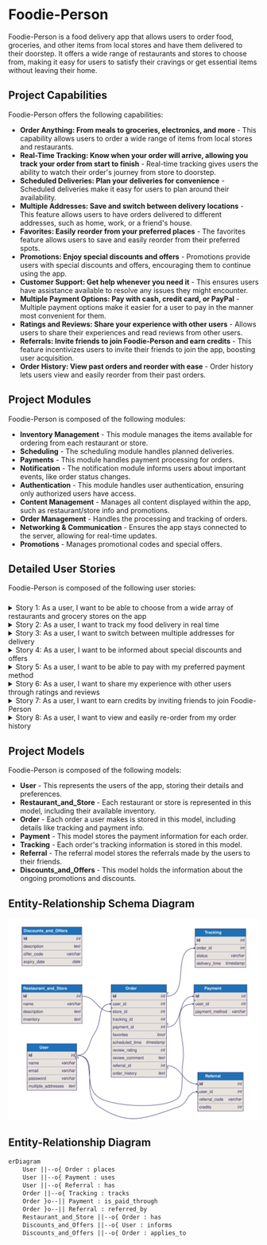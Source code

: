 
# Foodie-Person

Foodie-Person is a food delivery app that allows users to order food, groceries, and other items from local stores and have them delivered to their doorstep. It offers a wide range of restaurants and stores to choose from, making it easy for users to satisfy their cravings or get essential items without leaving their home.



## Project Capabilities
Foodie-Person offers the following capabilities:

- **Order Anything: From meals to groceries, electronics, and more** - This capability allows users to order a wide range of items from local stores and restaurants.
- **Real-Time Tracking: Know when your order will arrive, allowing you track your order from start to finish** - Real-time tracking gives users the ability to watch their order's journey from store to doorstep.
- **Scheduled Deliveries: Plan your deliveries for convenience** - Scheduled deliveries make it easy for users to plan around their availability.
- **Multiple Addresses: Save and switch between delivery locations** - This feature allows users to have orders delivered to different addresses, such as home, work, or a friend's house.
- **Favorites: Easily reorder from your preferred places** - The favorites feature allows users to save and easily reorder from their preferred spots.
- **Promotions: Enjoy special discounts and offers** - Promotions provide users with special discounts and offers, encouraging them to continue using the app.
- **Customer Support: Get help whenever you need it** - This ensures users have assistance available to resolve any issues they might encounter.
- **Multiple Payment Options: Pay with cash, credit card, or PayPal** - Multiple payment options make it easier for a user to pay in the manner most convenient for them.
- **Ratings and Reviews: Share your experience with other users** - Allows users to share their experiences and read reviews from other users.
- **Referrals: Invite friends to join Foodie-Person and earn credits** - This feature incentivizes users to invite their friends to join the app, boosting user acquisition.
- **Order History: View past orders and reorder with ease** - Order history lets users view and easily reorder from their past orders.



## Project Modules
Foodie-Person is composed of the following modules:

- **Inventory Management** - This module manages the items available for ordering from each restaurant or store.
- **Scheduling** - The scheduling module handles planned deliveries.
- **Payments** - This module handles payment processing for orders.
- **Notification** - The notification module informs users about important events, like order status changes.
- **Authentication** - This module handles user authentication, ensuring only authorized users have access.
- **Content Management** - Manages all content displayed within the app, such as restaurant/store info and promotions.
- **Order Management** - Handles the processing and tracking of orders.
- **Networking & Communication** - Ensures the app stays connected to the server, allowing for real-time updates.
- **Promotions** - Manages promotional codes and special offers.




## Detailed User Stories
Foodie-Person is composed of the following user stories:

### 
<details>
  <summary>Story 1: As a user, I want to be able to choose from a wide array of restaurants and grocery stores on the app</summary>

  - **Goal:** Boost the number of choices users have when ordering on the app
  - **Modules:** Authentication, Content Management, Inventory Management

  #### Workflow
  Step 1: User launches the app

Step 2: The 'Authentication' module handles user login or signup process

Step 3: Once authenticated, the 'Content Management' module generates and displays a vast selection of restaurants and grocery stores available for the user to choose from

Step 4: User selects their preferred restaurant or grocery store

Step 5: The 'Inventory Management' module retrieves and displays the items available from the selected restaurant or store

Step 6: User picks items to add to their shopping cart

Step 7: User confirms their order and proceeds to checkout

Step 8: User enters delivery address and preferred payment method

Step 9: Order is processed and a delivery driver is dispatched to pick up and deliver the order to the user's specified address 

Step 10: User is notified of the delivery progress until order is delivered to their doorstep
                    
  #### Sequence Diagram
  ```mermaid
    sequenceDiagram
User->>+App: Open App
App->>+Authentication: Authenticate User
Authentication-->>-User: User Authenticated
User->>+Content Management: Request for restaurants/grocery stores
Content Management-->>-User: Display available restaurants/grocery stores
User->>+Inventory Management: Select restaurant/store
Inventory Management-->>-User: Display available items
User->>App: Add items to cart and checkout
App->>Externals: Process payment and dispatch driver
Externals-->>-User: Notify User of progress until delivery
  ```
  
  #### Milestones
  
#### Milestone 1: User Authentication
- Develop the code to allow users to login to the app using their credentials

- Develop the code to allow new users to sign up for an account on the app



#### Milestone 2: Content Management
- Develop the code to fetch and display a wide selection of restaurants and grocery stores for the user to choose from



#### Milestone 3: Inventory Management
- Develop the code to fetch and display the items available from the selected restaurant or grocery store

- Develop the code to allow users to add items to their shopping cart



#### Milestone 4: Order Processing and Delivery
- Develop the code to allow users to confirm their order and proceed to checkout

- Develop the code to allow users to enter their delivery address and preferred payment method

- Develop the code to process the order and dispatch a delivery driver to pick up and deliver the order

- Implement the code to send notifications to the user regarding the progress of their delivery


                    

</details>


<details>
  <summary>Story 2: As a user, I want to track my food delivery in real time</summary>

  - **Goal:** Improve customer experience and provide peace of mind to users about their orders
  - **Modules:** Order Management, Notification

  #### Workflow
  1. User opens the food delivery app and logs in.
2. User places an order from a local store or restaurant using the 'Order Management' module.
3. After the order is placed, the system confirms the order and assigns a delivery person to it.
4. The 'Order Management' module updates the order status and location in real-time as the order is prepared, picked up, and during transit.
5. The 'Notification' module sends real-time updates to the user's device regarding the order status and location.
6. User can open the app anytime and track the order's current location and status.
7. After the delivery is completed, the 'Order Management' module updates the status to 'Delivered'.
8. The 'Notification' module sends a final update to the user announcing the completion of delivery.
                    
  #### Sequence Diagram
  ```mermaid
    sequenceDiagram
    participant User
    participant Order Management
    participant Notification
    User->>Order Management: Place Order
    Order Management-->>User: Confirm Order
    Order Management->>Notification: Send Order Confirmation Notification
    Order Management->>Notification: Send Real-Time Order Updates
    User->>Order Management: Track Order
    Order Management-->>User: Share Order Location and Status
    Order Management->>Notification: Send Order Delivered Notification
  ```
  
  #### Milestones
  
#### Milestone 1: User Authentication
- Implement user authentication functionality to allow users to log in to the food delivery app.



#### Milestone 2: Place Order
- Develop the Order Management module to enable users to place orders from local stores or restaurants.



#### Milestone 3: Real-time Order Tracking
- Integrate the Order Management module with real-time tracking functionality to update the order status and location as the order progresses.



#### Milestone 4: Notification Updates
- Develop the Notification module to send real-time updates to the user's device regarding the order status and location.



#### Milestone 5: Delivery Completion
- Update the order status to 'Delivered' in the Order Management module after the delivery is completed.

- Integrate the Notification module to send a final update to the user announcing the completion of delivery.


                    

</details>


<details>
  <summary>Story 3: As a user, I want to switch between multiple addresses for delivery</summary>

  - **Goal:** Provide flexibility to users who may be ordering from different locations
  - **Modules:** Authentication, Content Management

  #### Workflow
  1. The user Logs in through the 'Authentication' module.
2. User accesses account details through 'User account' module (not mentioned in the original story but necessary for address management).
3. User selects 'manage addresses' option under account details.
4. 'Content Management' module presents all previously saved addresses to the user.
5. User gets to either choose an already saved address or enter a new one.
6. After choosing the address, the Delivery module (not mentioned in the original story but necessary for delivery operations) kick-starts the delivery process to the selected address.
                    
  #### Sequence Diagram
  ```mermaid
    sequenceDiagram
    participant A as Authentication
    participant UA as User Account
    participant CM as Content Management
    participant D as Delivery

    Note right of A: User logs in
    A->>UA: Access account details
    UA->>CM: Retrieve saved addresses
    Note over CM: User can select an existing address or enter a new one
    CM-->>UA: User selects/enters address
    UA-->>D: Start delivery process
  ```
  
  #### Milestones
  
#### Milestone 1: Authentication
- Develop the functionality for users to register an account with the app

- Build the functionality for users to log in to their account



#### Milestone 2: User Account
- Create a user-friendly interface to display user account details

- Implement a feature to allow users to manage their delivery addresses



#### Milestone 3: Content Management
- Build the functionality to store and retrieve user addresses



#### Milestone 4: Delivery
- Integrate the address selection feature from the Content Management module into the Delivery module

- Develop the functionality to start the delivery process to the selected address


                    

</details>


<details>
  <summary>Story 4: As a user, I want to be informed about special discounts and offers</summary>

  - **Goal:** Increase user engagement and sales through promotions
  - **Modules:** Promotions, Notification

  #### Workflow
  1. Understand the promotions and discounts offered by the restaurants and stores. 
2. Develop code in the Promotions module to support different types of promotions such as sale, holiday specials, discounts, etc. 
3. Integrate the Promotions module with the main app so that it can display the current promotions on the app's homepage and relevant store pages. 
4. Implement a feature in the Promotions module to determine which users are eligible for the promotions. 
5. Develop code in the Notifications module to send push notifications about the promotions to eligible users. 
6. Integrate the Notifications module with the Promotions module to automate the process of sending notifications whenever a new promotion is available. 
7. Conduct thorough testing to ensure that notifications are sent accurately and on time, and that promotions are displayed correctly and can be used by users. 
8. Launch the feature for a small group of users to assess user engagement and sales impact. 
9. Based on the feedback and results, make any necessary adjustments and roll out the feature to all users.
                    
  #### Sequence Diagram
  ```mermaid
    sequenceDiagram
participant User
participant App
participant Promotions
participant Notifications

User->>App: Open App
App->>Promotions: Fetch promotions
Promotions-->>App: Send promotions
App-->>User: Display promotions
User->>App: Chooses a promotion

App->>Notifications: Trigger notification
Notifications-->>User: Send promotion notification
  ```
  
  #### Milestones
  
#### Milestone 1: Understand Promotions
- Research different types of promotions and discounts offered by restaurants and stores.



#### Milestone 2: Develop Promotions Module
- Identify different types of promotions such as sale, holiday specials, discounts, etc.

- Develop code to support different types of promotions in the Promotions module.



#### Milestone 3: Integrate Promotions Module
- Integrate the Promotions module with the main app to display current promotions on the app's homepage and relevant store pages.

- Implement a feature in the Promotions module to determine which users are eligible for the promotions.



#### Milestone 4: Develop Notifications Module
- Develop code in the Notifications module to send push notifications about the promotions to eligible users.



#### Milestone 5: Integrate Notifications Module
- Integrate the Notifications module with the Promotions module to automate the process of sending notifications whenever a new promotion is available.



#### Milestone 6: Testing and Launch
- Test the functionality of the promotions and notifications system to ensure notifications are sent accurately and on time, and promotions are displayed correctly.

- Release the promotions and notifications feature to a small group of users to assess user engagement and sales impact.



#### Milestone 7: Feedback and Adjustments
- Collect feedback from the small group of users to identify any issues or improvements needed.

- Based on the feedback and results, make any necessary adjustments to the promotions and notifications system.

- Roll out the promotions and notifications feature to all users after making the necessary adjustments.


                    

</details>


<details>
  <summary>Story 5: As a user, I want to be able to pay with my preferred payment method</summary>

  - **Goal:** Improve user experience by allowing flexible payment options
  - **Modules:** Payments

  #### Workflow
  1. Authenticate the user using the Authentication Module.
2. Retrieve list of available payment methods from the Payments Module.
3. Provide visual interface to display available payment methods and let user select their preferred option using the User Interface Module.
4. Upon selection, process payment using chosen method with integrations from the Payments Module.
5. Confirm payment processing, and provide feedback to the user using the Notifications Module.
                    
  #### Sequence Diagram
  ```mermaid
    sequenceDiagram
    User->>Authentication Module: Log in
    Authentication Module-->>User: Access granted
    User->>Payments Module: Retrieve payment methods
    Payments Module-->>User: Display payment methods
    User->>User Interface Module: Select Payment Method
    User Interface Module->>Payments Module: Process Payment
    Payments Module-->>Notifications Module: payment confirmation
    Notifications Module-->>User: Display Payment confirmation
  ```
  
  #### Milestones
  
#### Milestone 1: User Authentication
- Develop the Authentication Module to handle user authentication.



#### Milestone 2: Payment Methods
- Implement the Payments Module to retrieve and display available payment methods.



#### Milestone 3: User Interface
- Create a User Interface Module to provide a visual interface for users to select their preferred payment method.



#### Milestone 4: Payment Processing
- Integrate the chosen payment method from the Payments Module to process the payment.



#### Milestone 5: Notifications
- Implement the Notifications Module to provide feedback to the user after payment processing.


                    

</details>


<details>
  <summary>Story 6: As a user, I want to share my experience with other users through ratings and reviews</summary>

  - **Goal:** Improve the app's trustworthiness and credibility
  - **Modules:** Networking & Communication

  #### Workflow
  1. Identify the module 'Networking & Communication' to enable data transfer and interaction between the user and the food delivery app.
2. Use the identified module to create functionality for users to submit ratings and reviews for the food items and services they receive from the food delivery app.
3. The submitted reviews and ratings will be stored in the app's database.
4. Create a feature to display these reviews and ratings on the app, allowing other users to view them.
5. Finally, perform rigorous testing to ensure that the new feature works well, helping improve the app's trustworthiness and credibility.
                    
  #### Sequence Diagram
  ```mermaid
    sequenceDiagram
    participant User
    participant Networking & Communication
    participant Database
    participant App
    User->>+Networking & Communication: Submit rating & review
    Networking & Communication->>+Database: Store rating & review
    Database-->>-Networking & Communication: Confirm submission
    Networking & Communication-->>-User: Confirm submission
    App->>+Networking & Communication: Request rating & review
    Networking & Communication->>+Database: Retrieve rating & review
    Database-->>-Networking & Communication: Return rating & review
    Networking & Communication-->>-App: Display rating & review
  ```
  
  #### Milestones
  
#### Milestone 1: Enable User Reviews and Ratings
- Create a user interface where users can submit their reviews and ratings for the food items and services they receive

- Develop the backend functionality to store the submitted reviews and ratings in the app's database



#### Milestone 2: Display Reviews and Ratings
- Design a user interface to display the reviews and ratings received from users

- Develop the backend functionality to retrieve the stored reviews and ratings from the database

- Connect the UI components with the backend functionality to display the reviews and ratings on the app



#### Milestone 3: Testing and Refinement
- Perform testing to ensure that users can submit reviews and ratings successfully

- Test the functionality of displaying reviews and ratings on the app

- Make necessary improvements and optimizations based on testing results


                    

</details>


<details>
  <summary>Story 7: As a user, I want to earn credits by inviting friends to join Foodie-Person</summary>

  - **Goal:** Increase user base through referrals
  - **Modules:** Promotions, Networking & Communication

  #### Workflow
  1. User logs into the Foodie-Person App. 
2. User navigates to the Promotions module. 
3. User selects the 'Refer a Friend' option. 
4. The Networking & Communication module generates a unique referral link for the user. 
5. The App allows the user to share the referral link via various social media or messaging platforms. 
6. When a new user signs up using the referral link, the App tracks it back to the original sender. 
7. The App awards the user with the credits based on the successful referral and updates their account within the Promotions module. 
8. The user receives a notification of the earned credits.
                    
  #### Sequence Diagram
  ```mermaid
    sequenceDiagram 
        participant U as User 
        participant P as Promotions module 
        participant N as Networking & Communication module 
        U->>P: Access 'Refer a Friend' option 
        P->>N: Request to generate referral link 
        N-->>U: Provide referral link for sharing 
        Note over N,U: User shares the referral link 
        U->>P: New user signed up with referral link 
        P->>U: Award credits and update account 
        Note over U: User receives notification of earned credits
  ```
  
  #### Milestones
  
#### Milestone 1: User referral link generation
- Create a user login functionality

- Implement the Promotions module

- Develop the 'Refer a Friend' feature

- Generate a unique referral link for the user

- Allow users to share the referral link via social media or messaging platforms



#### Milestone 2: Tracking successful referrals
- Add user sign-up functionality

- Implement tracking of referral links

- Award credits to users for successful referrals

- Update user account within the Promotions module

- Send notification to users for earned credits


                    

</details>


<details>
  <summary>Story 8: As a user, I want to view and easily re-order from my order history</summary>

  - **Goal:** Improve user experience by simplifying the reordering process
  - **Modules:** Order Management

  #### Workflow
  Based on the user story and its goal, the steps for code development may include:
1. Authenticate User: Check if the user is signed in before they can access their order history.
2. Fetch Order History: Upon successful authentication, fetch the user's previous orders from the database.
3. Display Order History: Show the order history in a list view or grid view based on user preferences.
4. Select Order: Allow the user to select an order they want to reorder.
5. Re-Order: Populate the checkout form with the selected order details, allowing the user to change quantities if needed.
6. Submit Order: Submit the order for processing and payment. On successful payment, provide an order confirmation.
7. Update Order History: Finally, update the order history to include the new order for future reference.
8. Notify User: Send a confirmation notification to the user about their successful reorder.
                    
  #### Sequence Diagram
  ```mermaid
    sequenceDiagram
  participant User
  participant App
  participant Order Management
  User->>App: Sign In
  App->>Order Management: Authenticate User
  Order Management-->>App: Authentication Response
  App->>Order Management: Fetch Order History
  Order Management-->>App: Order History
  User->>App: Select Order to Re-Order
  App->>Order Management: Re-Order Request
  Order Management-->>App: Checkout Details
  User->>App: Confirm Order
  App->>Order Management: Submit Order
  Order Management-->>App: Order Confirmation
  App->>User: Display Confirmation and Update Order History
  ```
  
  #### Milestones
  
#### Milestone 1: Authenticate User
- Check if the user is signed in before they can access their order history.



#### Milestone 2: Fetch Order History and Display
- Fetch the user's previous orders from the database.

- Show the order history in a list view or grid view based on user preferences.



#### Milestone 3: Reorder
- Allow the user to select an order they want to reorder.

- Populate the checkout form with the selected order details, allowing the user to change quantities if needed.



#### Milestone 4: Submit Order
- Submit the order for processing and payment. On successful payment, provide an order confirmation.



#### Milestone 5: Update Order History and Notify User
- Update the order history to include the new order for future reference.

- Send a confirmation notification to the user about their successful reorder.


                    

</details>


  
## Project Models
Foodie-Person is composed of the following models:

- **User** - This represents the users of the app, storing their details and preferences.
- **Restaurant_and_Store** - Each restaurant or store is represented in this model, including their available inventory.
- **Order** - Each order a user makes is stored in this model, including details like tracking and payment info.
- **Payment** - This model stores the payment information for each order.
- **Tracking** - Each order's tracking information is stored in this model.
- **Referral** - The referral model stores the referrals made by the users to their friends.
- **Discounts_and_Offers** - This model holds the information about the ongoing promotions and discounts.

  
## Entity-Relationship Schema Diagram
![Entity Relationship Schema Diagram](./arch.svg)

## Entity-Relationship Diagram
```mermaid
erDiagram
    User ||--o{ Order : places
    User ||--o{ Payment : uses
    User ||--o{ Referral : has
    Order ||--o{ Tracking : tracks
    Order }o--|| Payment : is_paid_through
    Order }o--|| Referral : referred_by
    Restaurant_and_Store ||--o{ Order : has
    Discounts_and_Offers ||--o{ User : informs
    Discounts_and_Offers ||--o{ Order : applies_to
```


